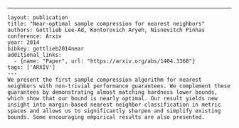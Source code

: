 ---
    layout: publication
    title: "Near-optimal sample compression for nearest neighbors"
    authors: Gottlieb Lee-Ad, Kontorovich Aryeh, Nisnevitch Pinhas
    conference: Arxiv
    year: 2014
    bibkey: gottlieb2014near
    additional_links:
      - {name: "Paper", url: "https://arxiv.org/abs/1404.3368"}
    tags: ['ARXIV']
    ---
    We present the first sample compression algorithm for nearest neighbors with non-trivial performance guarantees. We complement these guarantees by demonstrating almost matching hardness lower bounds, which show that our bound is nearly optimal. Our result yields new insight into margin-based nearest neighbor classification in metric spaces and allows us to significantly sharpen and simplify existing bounds. Some encouraging empirical results are also presented.